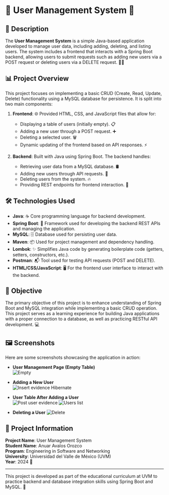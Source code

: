 # 🎉 User Management System 🎉

## 📝 Description

The **User Management System** is a simple Java-based application developed to manage user data, including adding, deleting, and listing users. The system includes a frontend that interacts with a Spring Boot backend, allowing users to submit requests such as adding new users via a POST request or deleting users via a DELETE request. 🧑‍💻

## 📊 Project Overview

This project focuses on implementing a basic CRUD (Create, Read, Update, Delete) functionality using a MySQL database for persistence. It is split into two main components:

1. **Frontend**: 🌐 Provided HTML, CSS, and JavaScript files that allow for:
   - Displaying a table of users (initially empty). 📋
   - Adding a new user through a POST request. ➕
   - Deleting a selected user. 🗑️
   - Dynamic updating of the frontend based on API responses. ⚡

2. **Backend**: Built with Java using Spring Boot. The backend handles:
   - Retrieving user data from a MySQL database. 🛢️
   - Adding new users through API requests. 🚀
   - Deleting users from the system. 🔥
   - Providing REST endpoints for frontend interaction. 🔄

## 🛠️ Technologies Used

- **Java**: ☕ Core programming language for backend development.
- **Spring Boot**: 🥾 Framework used for developing the backend REST APIs and managing the application.
- **MySQL**: 🗄️ Database used for persisting user data.
- **Maven**: 📦 Used for project management and dependency handling.
- **Lombok**: ✨ Simplifies Java code by generating boilerplate code (getters, setters, constructors, etc.).
- **Postman**: 📬 Tool used for testing API requests (POST and DELETE).
- **HTML/CSS/JavaScript**: 🖥️ For the frontend user interface to interact with the backend.

## 🎯 Objective

The primary objective of this project is to enhance understanding of Spring Boot and MySQL integration while implementing a basic CRUD operation. This project serves as a learning experience for building Java applications with a proper connection to a database, as well as practicing RESTful API development. 💻

## 🖼️ Screenshots

Here are some screenshots showcasing the application in action:

- **User Management Page (Empty Table)**  
  ![Empty](https://github.com/user-attachments/assets/bce6c1b4-11a3-4e16-af61-ef3a299882aa)

- **Adding a New User**  
  ![Insert evidence Hibernate](https://github.com/user-attachments/assets/48ab8a59-5f0d-492f-985d-7b9c3dc77e52)

- **User Table After Adding a User**  
  ![Post user evidence](https://github.com/user-attachments/assets/20d45b2b-6d34-4375-bd86-7aa563b01107)
  ![Users list](https://github.com/user-attachments/assets/0bf702a3-5d1d-4689-9699-538b2e99b24f)

- **Deleting a User**
   ![Delete ](https://github.com/user-attachments/assets/d482aa83-d0c7-4373-9a30-5680e12cf9e7)
  

## 📅 Project Information

**Project Name**: User Management System  
**Student Name**: Anuar Avalos Orozco  
**Program**: Engineering in Software and Networking  
**University**: Universidad del Valle de México (UVM)  
**Year**: 2024 🏫

---

This project is developed as part of the educational curriculum at UVM to practice backend and database integration skills using Spring Boot and MySQL. 🌟

